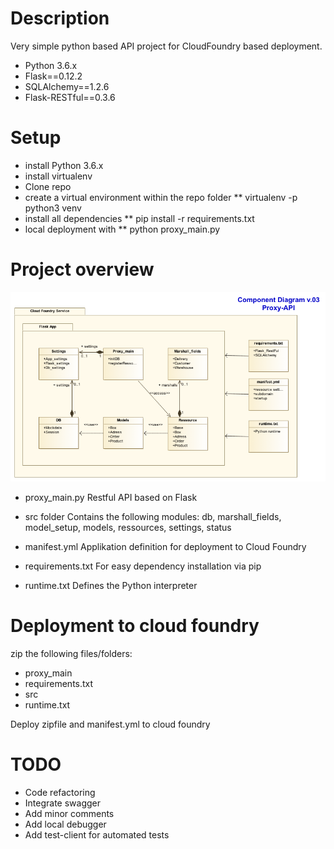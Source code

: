 # Description
Very simple python based API project for CloudFoundry based deployment.
* Python 3.6.x
* Flask==0.12.2
* SQLAlchemy==1.2.6
* Flask-RESTful==0.3.6



# Setup

* install Python 3.6.x
* install virtualenv
* Clone repo
* create a virtual environment within the repo folder
** virtualenv -p python3 venv
* install all dependencies
** pip install -r requirements.txt
* local deployment with
** python proxy_main.py

# Project overview

![Project Overview](https://github.com/minority4u/Proxy_Api/blob/master/diagrams/Proxy_API%20Class%20diagram.png)


* proxy_main.py
Restful API based on Flask

* src folder
Contains the following modules: db, marshall_fields, model_setup, models, ressources, settings, status

* manifest.yml
Applikation definition for deployment to Cloud Foundry

* requirements.txt
For easy dependency installation via pip

* runtime.txt
Defines the Python interpreter

# Deployment to cloud foundry

zip the following files/folders:
* proxy_main
* requirements.txt
* src
* runtime.txt

Deploy zipfile and manifest.yml to cloud foundry

# TODO
* Code refactoring
* Integrate swagger
* Add minor comments
* Add local debugger
* Add test-client for automated tests


